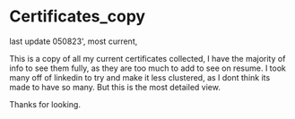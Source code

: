 # Certificates_copy

last update 050823', most current, 

This is a copy of all my current certificates collected, 
I have the majority of info to see them fully, as they are too much to add to see on resume.
I took many off of linkedin to try and make it less clustered, as I dont think its made to have so many. 
But this is the most detailed view.  

Thanks for looking.  
